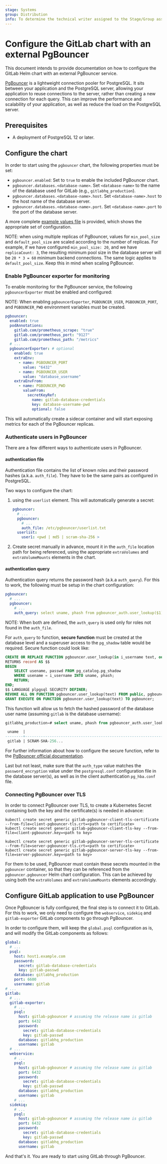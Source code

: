 ```yaml
---
stage: Systems
group: Distribution
info: To determine the technical writer assigned to the Stage/Group associated with this page, see https://about.gitlab.com/handbook/product/ux/technical-writing/#assignments
---
```


# Configure the GitLab chart with an external PgBouncer

This document intends to provide documentation on how to configure the GitLab Helm chart with an external PgBouncer service.

[PgBouncer](https://www.pgbouncer.org) is a lightweight connection pooler for PostgreSQL. It sits between your application and the PostgreSQL server, allowing your application to reuse connections to the server, rather than creating a new connection for each query. This can improve the performance and scalability of your application, as well as reduce the load on the PostgreSQL server.

## Prerequisites

- A deployment of PostgreSQL 12 or later.

## Configure the chart

In order to start using the `pgbouncer` chart, the following properties must be set:

- `pgbouncer.enabled`: Set to `true` to enable the included PgBouncer chart.
- `pgbouncer.databases.<database-name>`. Set `<database-name>` to the name of the database used for GitLab (e.g., `gitlabhq_production`).
- `pgbouncer.databases.<database-name>.host`. Set `<database-name>.host` to the host name of the database server.
- `pgbouncer.databases.<database-name>.port`. Set `<database-name>.port` to the port of the database server.

A more complete [example values file](https://gitlab.com/gitlab-org/charts/gitlab/blob/master/examples/pgbouncer/values-pgbouncer.yaml) is provided, which shows the
appropriate set of configuration.

NOTE: when using multiple replicas of PgBouncer, values for `min_pool_size` and `default_pool_size` are scaled according to the number of replicas. For example, if we have configured `min_pool_size: 20`, and we have `replicaCount: 3`, the resulting minimum pool size in the database server will be `20 * 3 = 60` minimum backend connections. The same logic applies to `default_pool_size`. Keep this in mind when scaling PgBouncer.

### Enable PgBouncer exporter for monitoring

To enable monitoring for the PgBouncer service, the following `pgbouncerExporter` must be enabled and configured:

NOTE:
When enabling `pgbouncerExporter`, `PGBOUNCER_USER`, `PGBOUNCER_PORT`, and `PGBOUNCER_PWD` environment variables must be created.

```yaml
pgbouncer:
  enabled: true
  podAnnotations:
    gitlab.com/prometheus_scrape: "true"
    gitlab.com/prometheus_port: "9127"
    gitlab.com/prometheus_path: "/metrics"
  # ...
  pgbouncerExporter: # optional
    enabled: true
    extraEnv:
      - name: PGBOUNCER_PORT
        value: "6432"
      - name: PGBOUNCER_USER
        value: "database_username"
    extraEnvFrom:
      - name: PGBOUNCER_PWD
        valueFrom:
          secretKeyRef:
            name: gitlab-database-credentials
            key: database-username-pwd
            optional: false
```

This will automatically create a sidecar container and will start exposing metrics for each of the PgBouncer replicas.

### Authenticate users in PgBouncer

There are a few different ways to authenticate users in PgBouncer.

#### authentication file

Authentication file contains the list of known roles and their password hashes (a.k.a. `auth_file`). They have to be the same pairs as configured in PostgreSQL. 

Two ways to configure the chart:

1. using the `userlist` element. This will automatically generate a secret:

   ```yaml
   pgbouncer:
     # ...
     pgbouncer:
       # ...
       auth_file: /etc/pgbouncer/userlist.txt
     userlist:
       user1: <pwd | md5 | scram-sha-256 >
   ```
2. Create secret manually in advance, mount it in the `auth_file` location path for being referenced, using the appropriate `extraVolumes` and `extraVolumeMounts` elements in the chart.

#### authentication query

Authentication query returns the password hash (a.k.a `auth_query`). For this to work, the following must be setup in the chart configuration:

```yaml
pgbouncer:
  # ...
  pgbouncer:
    # ...
    auth_query: select uname, phash from pgbouncer_auth.user_lookup($1)
```

NOTE:
When both are defined, the `auth_query` is used only for roles not found in the `auth_file`.

For `auth_query` to function, **secure function** must be created at the database level and a superuser access to the `pg_shadow` table would be required. Secure function could look like:

```sql
CREATE OR REPLACE FUNCTION pgbouncer.user_lookup(in i_username text, out uname text, out phash text)
RETURNS record AS $$
BEGIN
    SELECT usename, passwd FROM pg_catalog.pg_shadow
    WHERE usename = i_username INTO uname, phash;
    RETURN;
END;
$$ LANGUAGE plpgsql SECURITY DEFINER;
REVOKE ALL ON FUNCTION pgbouncer.user_lookup(text) FROM public, pgbouncer;
GRANT EXECUTE ON FUNCTION pgbouncer.user_lookup(text) TO pgbouncer;
```

This function will allow us to fetch the hashed password of the database user name (assuming `gitlab` is the database username):

```sql
gitlabhq_production=# select uname, phash from pgbouncer_auth.user_lookup('gitlab');

 uname  |                                                                 phash
--------+---------------------------------------------------------------------------------------------------------------------------------------
 gitlab | SCRAM-SHA-256...
```

For further information about how to configure the secure function, refer to the [PgBouncer official documentation](https://www.pgbouncer.org/config.html).

Last but not least, make sure that the `auth_type` value matches the `password_encryption` value under the `postgresql.conf` configuration file in the database server(s), as well as in the client authentication `pg_hba.conf` file.

### Connecting PgBouncer over TLS

In order to connect PgBouncer over TLS, to create a Kubernetes Secret containing both the key and the certificate(s) is needed in advance:

```shell
kubectl create secret generic gitlab-pgbouncer-client-tls-certificate --from-file=client-pgbouncer-tls.crt=<path to certificate>
kubectl create secret generic gitlab-pgbouncer-client-tls-key --from-file=client-pgbouncer.key=<path to key>

kubectl create secret generic gitlab-pgbouncer-server-tls-certificate --from-file=server-pgbouncer-tls.crt=<path to certificate>
kubectl create secret generic gitlab-pgbouncer-server-tls-key --from-file=server-pgbouncer.key=<path to key>
```

For them to be used, PgBouncer must contain these secrets mounted in the `pgbouncer` container, so that they can be referenced from the `pgbouncer.pgbouncer` Helm chart configuration. This can be achieved by using both the `extraVolumes` and `extraVolumeMounts` elements accordingly.

## Configure GitLab application to use PgBouncer

Once PgBouncer is fully configured, the final step is to connect it to GitLab. For this to work, we only need to configure the `webservice`, `sidekiq` and `gitlab-exporter` GitLab components to go through PgBouncer.

In order to configure them, will keep the `global.psql` configuration as is, and will modify the GitLab components as follows:

```yaml
global:
  # ...
  psql:
    host: host1.example.com
    password:
      secret: gitlab-database-credentials
      key: gitlab-passwd
    database: gitlabhq_production
    port: 6600
    username: gitlab
# ...
gitlab:
  # ...
  gitlab-exporter:
    # ...
    psql:
      host: gitlab-pgbouncer # assuming the release name is gitlab
      port: 6432
      password:
        secret: gitlab-database-credentials
        key: gitlab-passwd
      database: gitlabhq_production
      username: gitlab
  # ...
  webservice:
    # ...
    psql:
      host: gitlab-pgbouncer # assuming the release name is gitlab
      port: 6432
      password:
        secret: gitlab-database-credentials
        key: gitlab-passwd
      database: gitlabhq_production
      username: gitlab
    # ...
  sidekiq:
    # ...
    psql:
      host: gitlab-pgbouncer # assuming the release name is gitlab
      port: 6432
      password:
        secret: gitlab-database-credentials
        key: gitlab-passwd
      database: gitlabhq_production
      username: gitlab
```

And that's it. You are ready to start using GitLab through PgBouncer.
